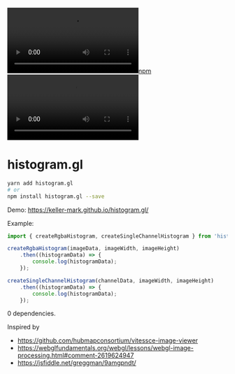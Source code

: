 [![npm](https://img.shields.io/npm/v/histogram.gl)](https://www.npmjs.com/package/histogram.gl)
![npm bundle size](https://img.shields.io/bundlephobia/min/histogram.gl)

# histogram.gl

```sh
yarn add histogram.gl
# or
npm install histogram.gl --save
```

Demo: https://keller-mark.github.io/histogram.gl/

Example:

```js
import { createRgbaHistogram, createSingleChannelHistogram } from 'histogram.gl';

createRgbaHistogram(imageData, imageWidth, imageHeight)
    .then((histogramData) => {
        console.log(histogramData);
    });

createSingleChannelHistogram(channelData, imageWidth, imageHeight)
    .then((histogramData) => {
        console.log(histogramData);
    });
```

0 dependencies.

Inspired by
- https://github.com/hubmapconsortium/vitessce-image-viewer
- https://webglfundamentals.org/webgl/lessons/webgl-image-processing.html#comment-2619624947
- https://jsfiddle.net/greggman/9amgpndt/

